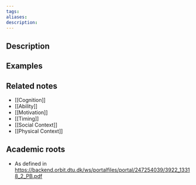```yaml
---
tags: 
aliases: 
description:
---
```


## Description


## Examples 


## Related notes 
- [[Cognition]]
- [[Ability]]
- [[Motivation]]
- [[Timing]]
- [[Social Context]]
- [[Physical Context]]

## Academic roots
- As defined in https://backend.orbit.dtu.dk/ws/portalfiles/portal/247254039/3922_13318_2_PB.pdf 